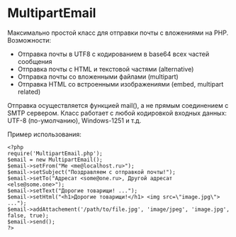 # MultipartEmail

Максимально простой класс для отправки почты с вложениями на PHP. Возможности:
- Отправка почты в UTF8 с кодированием в base64 всех частей сообщения
- Отправка почты с HTML и текстовой частями (alternative)
- Отправка почты со вложенными файлами (multipart)
- Отправка HTML со встроенными изображениями (embed, multipart related)

Отправка осуществляется функцией mail(), а не прямым соединением с SMTP сервером.
Класс работает с любой кодировкой входных данных: UTF-8 (по-умолчанию), Windows-1251 и т.д.

Пример использования:

    <?php
    require('MultipartEmail.php');
    $email = new MultipartEmail();
    $email->setFrom("Me <me@localhost.ru>");
    $email->setSubject("Поздравляем с отправкой почты!");
    $email->setTo("Адресат <some@one.ru>, Другой адресат <else@some.one>");
    $email->setText("Дорогие товарищи! ...");
    $email->setHtml("<h1>Дорогие товарищи!</h1> <img src=\"image.jpg\"> ...");
    $email->addAttachement('/path/to/file.jpg', 'image/jpeg', 'image.jpg', false, true);
    $email->send();
    ?>
